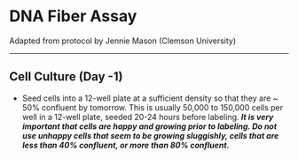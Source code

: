 # DNA Fiber Assay
Adapted from protocol by Jennie Mason (Clemson University)
___
## Cell Culture (Day -1)
- Seed cells into a 12-well plate at a sufficient density so that they are ~ 50% confluent by tomorrow. This is usually 50,000 to 150,000 cells per well in a 12-well plate, seeded 20-24 hours before labeling. **_It is very important that cells are happy and growing prior to labeling. Do not use unhappy cells that seem to be growing sluggishly, cells that are less than 40% confluent, or more than 80% confluent._**